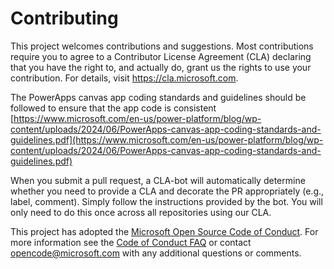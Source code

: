 # Contributing

This project welcomes contributions and suggestions. Most contributions require you to
agree to a Contributor License Agreement (CLA) declaring that you have the right to,
and actually do, grant us the rights to use your contribution. For details, visit
https://cla.microsoft.com.

The PowerApps canvas app coding standards and guidelines should be followed to ensure that the app code is consistent [https://www.microsoft.com/en-us/power-platform/blog/wp-content/uploads/2024/06/PowerApps-canvas-app-coding-standards-and-guidelines.pdf](https://www.microsoft.com/en-us/power-platform/blog/wp-content/uploads/2024/06/PowerApps-canvas-app-coding-standards-and-guidelines.pdf)

When you submit a pull request, a CLA-bot will automatically determine whether you need
to provide a CLA and decorate the PR appropriately (e.g., label, comment). Simply follow the
instructions provided by the bot. You will only need to do this once across all repositories using our CLA.

This project has adopted the [Microsoft Open Source Code of Conduct](https://opensource.microsoft.com/codeofconduct/).
For more information see the [Code of Conduct FAQ](https://opensource.microsoft.com/codeofconduct/faq/)
or contact [opencode@microsoft.com](mailto:opencode@microsoft.com) with any additional questions or comments.